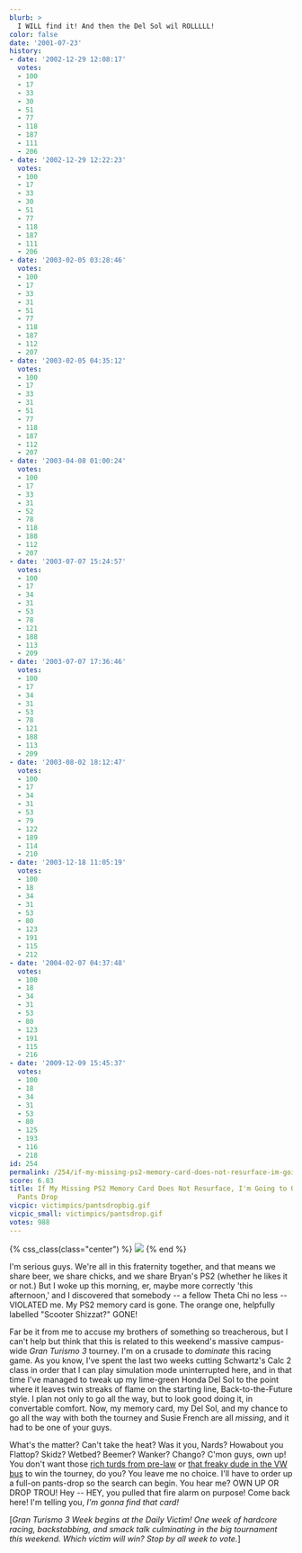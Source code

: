 ```yaml
---
blurb: >
  I WILL find it! And then the Del Sol wil ROLLLLL!
color: false
date: '2001-07-23'
history:
- date: '2002-12-29 12:08:17'
  votes:
  - 100
  - 17
  - 33
  - 30
  - 51
  - 77
  - 118
  - 187
  - 111
  - 206
- date: '2002-12-29 12:22:23'
  votes:
  - 100
  - 17
  - 33
  - 30
  - 51
  - 77
  - 118
  - 187
  - 111
  - 206
- date: '2003-02-05 03:28:46'
  votes:
  - 100
  - 17
  - 33
  - 31
  - 51
  - 77
  - 118
  - 187
  - 112
  - 207
- date: '2003-02-05 04:35:12'
  votes:
  - 100
  - 17
  - 33
  - 31
  - 51
  - 77
  - 118
  - 187
  - 112
  - 207
- date: '2003-04-08 01:00:24'
  votes:
  - 100
  - 17
  - 33
  - 31
  - 52
  - 78
  - 118
  - 188
  - 112
  - 207
- date: '2003-07-07 15:24:57'
  votes:
  - 100
  - 17
  - 34
  - 31
  - 53
  - 78
  - 121
  - 188
  - 113
  - 209
- date: '2003-07-07 17:36:46'
  votes:
  - 100
  - 17
  - 34
  - 31
  - 53
  - 78
  - 121
  - 188
  - 113
  - 209
- date: '2003-08-02 18:12:47'
  votes:
  - 100
  - 17
  - 34
  - 31
  - 53
  - 79
  - 122
  - 189
  - 114
  - 210
- date: '2003-12-18 11:05:19'
  votes:
  - 100
  - 18
  - 34
  - 31
  - 53
  - 80
  - 123
  - 191
  - 115
  - 212
- date: '2004-02-07 04:37:48'
  votes:
  - 100
  - 18
  - 34
  - 31
  - 53
  - 80
  - 123
  - 191
  - 115
  - 216
- date: '2009-12-09 15:45:37'
  votes:
  - 100
  - 18
  - 34
  - 31
  - 53
  - 80
  - 125
  - 193
  - 116
  - 218
id: 254
permalink: /254/if-my-missing-ps2-memory-card-does-not-resurface-im-going-to-order-a-fullon-pants-drop/
score: 6.83
title: If My Missing PS2 Memory Card Does Not Resurface, I'm Going to Order a Full-on
  Pants Drop
vicpic: victimpics/pantsdropbig.gif
vicpic_small: victimpics/pantsdrop.gif
votes: 988
---
```

{% css_class(class="center") %}
![](/img/graphics/gt3week.png)
{% end %}

I'm serious guys. We're all in this fraternity together, and that means
we share beer, we share chicks, and we share Bryan's PS2 (whether he
likes it or not.) But I woke up this morning, er, maybe more correctly
'this afternoon,' and I discovered that somebody -- a fellow Theta Chi
no less -- VIOLATED me. My PS2 memory card is gone. The orange one,
helpfully labelled "Scooter Shizzat?" GONE!

Far be it from me to accuse my brothers of something so treacherous, but
I can't help but think that this is related to this weekend's massive
campus-wide *Gran Turismo 3* tourney. I'm on a crusade to *dominate*
this racing game. As you know, I've spent the last two weeks cutting
Schwartz's Calc 2 class in order that I can play simulation mode
uninterrupted here, and in that time I've managed to tweak up my
lime-green Honda Del Sol to the point where it leaves twin streaks of
flame on the starting line, Back-to-the-Future style. I plan not only to
go all the way, but to look good doing it, in convertable comfort. Now,
my memory card, my Del Sol, and my chance to go all the way with both
the tourney and Susie French are all *missing*, and it had to be one of
your guys.

What's the matter? Can't take the heat? Was it you, Nards? Howabout you
Flattop? Skidz? Wetbed? Beemer? Wanker? Chango? C'mon guys, own up! You
don't want those [rich turds from pre-law](@/victim/257.md) or [that
freaky dude in the VW bus](@/victim/255.md) to win the tourney, do
you? You leave me no choice. I'll have to order up a full-on pants-drop
so the search can begin. You hear me? OWN UP OR DROP TROU! Hey -- HEY,
you pulled that fire alarm on purpose! Come back here! I'm telling you,
*I'm gonna find that card!*

\[*Gran Turismo 3 Week begins at the Daily Victim! One week of hardcore
racing, backstabbing, and smack talk culminating in the big tournament
this weekend. Which victim will win? Stop by all week to vote.*\]
